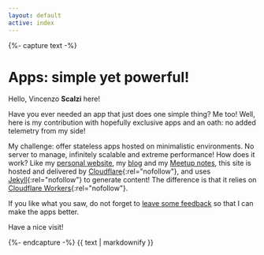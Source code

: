 ```yaml
---
layout: default
active: index
---
```


<div class="card">
{%- capture text -%}

# Apps: simple yet powerful!

Hello, Vincenzo **Scalzi** here!

Have you ever needed an app that just does one simple thing? Me too! Well, here is my contribution with hopefully
exclusive apps and an oath: no added telemetry from my side!

My challenge: offer stateless apps hosted on minimalistic environments. No server to manage, infinitely scalable and
extreme performance! How does it work? Like my [personal website](https://vcz.fr), my [blog](https://blog.vcz.fr) and my [Meetup notes](https://meetups.vcz.fr),
this site is hosted and delivered by [Cloudflare](https://www.cloudflare.com/){:rel="nofollow"}, and uses [Jekyll](https://jekyllrb.com/){:rel="nofollow"}
to generate content! The difference is that it relies on [Cloudflare Workers](https://workers.cloudflare.com/){:rel="nofollow"}.

If you like what you saw, do not forget to [leave some feedback](https://apps.vcz.fr/app/feedback/?appid=hS7YejNaDu6k)
so that I can make the apps better.

Have a nice visit!

{%- endcapture -%}
{{ text | markdownify }}
</div>